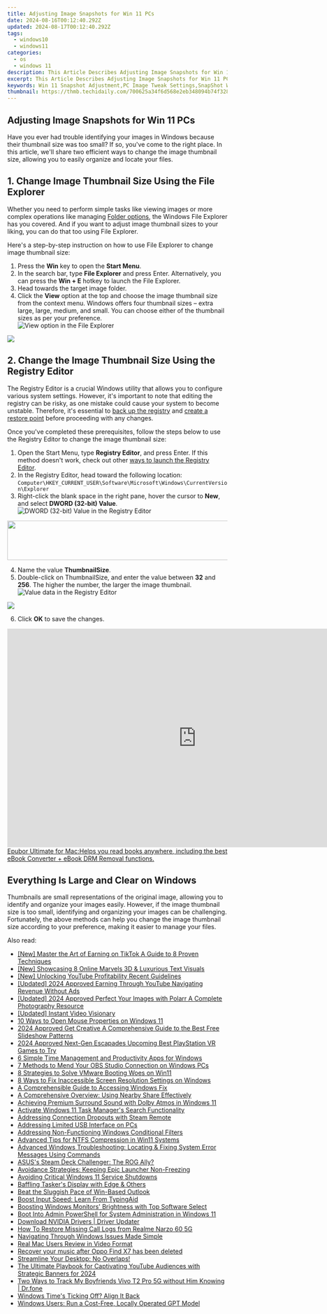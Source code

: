 ```yaml
---
title: Adjusting Image Snapshots for Win 11 PCs
date: 2024-08-16T00:12:40.292Z
updated: 2024-08-17T00:12:40.292Z
tags:
  - windows10
  - windows11
categories:
  - os
  - windows 11
description: This Article Describes Adjusting Image Snapshots for Win 11 PCs
excerpt: This Article Describes Adjusting Image Snapshots for Win 11 PCs
keywords: Win 11 Snapshot Adjustment,PC Image Tweak Settings,SnapShot Win Optimize,Editing Images on Windows 11,Resolution Tuning for Win 11,Image Enhancement Win 11,Profile Picture Tweaking Win
thumbnail: https://thmb.techidaily.com/700625a34f6d568e2eb348094b74f328e37fece7793c6cce51c25b1680e74f4c.jpg
---
```


## Adjusting Image Snapshots for Win 11 PCs

 Have you ever had trouble identifying your images in Windows because their thumbnail size was too small? If so, you've come to the right place. In this article, we'll share two efficient ways to change the image thumbnail size, allowing you to easily organize and locate your files.

## 1\. Change Image Thumbnail Size Using the File Explorer

 Whether you need to perform simple tasks like viewing images or more complex operations like managing [Folder options](https://www.makeuseof.com/windows-folder-options-guide/), the Windows File Explorer has you covered. And if you want to adjust image thumbnail sizes to your liking, you can do that too using File Explorer.

 Here's a step-by-step instruction on how to use File Explorer to change image thumbnail size:

1. Press the **Win** key to open the **Start Menu**.
2. In the search bar, type **File Explorer** and press Enter. Alternatively, you can press the **Win + E** hotkey to launch the File Explorer.
3. Head towards the target image folder.
4. Click the **View** option at the top and choose the image thumbnail size from the context menu. Windows offers four thumbnail sizes – extra large, large, medium, and small. You can choose either of the thumbnail sizes as per your preference.  
![View option in the File Explorer](https://static1.makeuseofimages.com/wordpress/wp-content/uploads/2023/05/view-option.jpg)

<!-- affiliate ads begin -->
<a href="https://secure.2checkout.com/order/checkout.php?PRODS=4940312&QTY=1&AFFILIATE=108875&CART=1"><img src="https://secure.avangate.com/images/merchant/333ac5d90817d69113471fbb6e531bee/sps-partnership-728x90eng.png" border="0"></a>
<!-- affiliate ads end -->
## 2\. Change the Image Thumbnail Size Using the Registry Editor

 The Registry Editor is a crucial Windows utility that allows you to configure various system settings. However, it's important to note that editing the registry can be risky, as one mistake could cause your system to become unstable. Therefore, it's essential to [back up the registry](https://www.makeuseof.com/tag/backup-restore-windows-registry/) and [create a restore point](https://www.makeuseof.com/windows-11-create-restore-point/) before proceeding with any changes.

 Once you've completed these prerequisites, follow the steps below to use the Registry Editor to change the image thumbnail size:

1. Open the Start Menu, type **Registry Editor**, and press Enter. If this method doesn't work, check out other [ways to launch the Registry Editor](https://www.makeuseof.com/windows-11-open-registry-editor/).
2. In the Registry Editor, head toward the following location:  
`Computer\HKEY_CURRENT_USER\Software\Microsoft\Windows\CurrentVersion\Explorer`
3. Right-click the blank space in the right pane, hover the cursor to **New**, and select **DWORD (32-bit) Value**.  
![DWORD (32-bit) Value in the Registry Editor](https://static1.makeuseofimages.com/wordpress/wp-content/uploads/2023/05/dword-32-bit-value-2.jpg)
<!-- affiliate ads begin -->
<a href="https://mindmanager.sjv.io/c/5597632/1787667/20231" target="_top" id="1787667"><img src="//a.impactradius-go.com/display-ad/20231-1787667" border="0" alt="" width="728" height="90"/></a><img height="0" width="0" src="https://imp.pxf.io/i/5597632/1787667/20231" style="position:absolute;visibility:hidden;" border="0" />
<!-- affiliate ads end -->
4. Name the value **ThumbnailSize**.
5. Double-click on ThumbnailSize, and enter the value between **32** and **256**. The higher the number, the larger the image thumbnail.  
![Value data in the Registry Editor](https://static1.makeuseofimages.com/wordpress/wp-content/uploads/2023/05/value-data-1.jpg)
<!-- affiliate ads begin -->
<a href="https://shop.systoolsgroup.com/affiliate.php?ACCOUNT=SYSTOOBY&AFFILIATE=108875&PATH=https%3A%2F%2Fwww.systoolsgroup.com%3FAFFILIATE%3D108875%26RESOURCE%3DSysTools%2BGmail%2BBackup"><img src="https://www.systoolsgroup.com/box/gmail-backup.png" border="0"></a>
<!-- affiliate ads end -->
6. Click **OK** to save the changes.

<!-- affiliate ads begin -->
<a href="https://secure.2checkout.com/order/checkout.php?PRODS=4599952&QTY=1&AFFILIATE=108875&CART=1"><iframe width="864" height="500" src="https://www.youtube.com/embed/jVnfr5HudQw" title="The Latest and Easiest Solution to Remove Kindle DRM on Windows (without Degrading)" frameborder="0" allow="accelerometer; autoplay; clipboard-write; encrypted-media; gyroscope; picture-in-picture; web-share" referrerpolicy="strict-origin-when-cross-origin" allowfullscreen></iframe>Epubor Ultimate for Mac:Helps you read books anywhere, including the best eBook Converter + eBook DRM Removal functions.</a>
<!-- affiliate ads end -->
## Everything Is Large and Clear on Windows

 Thumbnails are small representations of the original image, allowing you to identify and organize your images easily. However, if the image thumbnail size is too small, identifying and organizing your images can be challenging. Fortunately, the above methods can help you change the image thumbnail size according to your preference, making it easier to manage your files.



<ins class="adsbygoogle"
      style="display:block"
      data-ad-client="ca-pub-7571918770474297"
      data-ad-slot="8358498916"
      data-ad-format="auto"
      data-full-width-responsive="true"></ins>


<span class="atpl-alsoreadstyle">Also read:</span>
<div><ul>
<li><a href="https://tiktok-clips.techidaily.com/new-master-the-art-of-earning-on-tiktok-a-guide-to-8-proven-techniques/"><u>[New] Master the Art of Earning on TikTok  A Guide to 8 Proven Techniques</u></a></li>
<li><a href="https://extra-guidance.techidaily.com/new-showcasing-8-online-marvels-3d-and-luxurious-text-visuals/"><u>[New] Showcasing 8 Online Marvels  3D & Luxurious Text Visuals</u></a></li>
<li><a href="https://facebook-record-videos.techidaily.com/new-unlocking-youtube-profitability-recent-guidelines/"><u>[New] Unlocking YouTube Profitability  Recent Guidelines</u></a></li>
<li><a href="https://facebook-record-videos.techidaily.com/updated-2024-approved-earning-through-youtube-navigating-revenue-without-ads/"><u>[Updated] 2024 Approved  Earning Through YouTube  Navigating Revenue Without Ads</u></a></li>
<li><a href="https://fox-access.techidaily.com/updated-2024-approved-perfect-your-images-with-polarr-a-complete-photography-resource/"><u>[Updated] 2024 Approved  Perfect Your Images with Polarr  A Complete Photography Resource</u></a></li>
<li><a href="https://facebook-record-videos.techidaily.com/updated-instant-video-visionary/"><u>[Updated] Instant Video Visionary</u></a></li>
<li><a href="https://win11.techidaily.com/10-ways-to-open-mouse-properties-on-windows-11/"><u>10 Ways to Open Mouse Properties on Windows 11</u></a></li>
<li><a href="https://fox-friendly.techidaily.com/2024-approved-get-creative-a-comprehensive-guide-to-the-best-free-slideshow-patterns/"><u>2024 Approved  Get Creative  A Comprehensive Guide to the Best Free Slideshow Patterns</u></a></li>
<li><a href="https://extra-guidance.techidaily.com/2024-approved-next-gen-escapades-upcoming-best-playstation-vr-games-to-try/"><u>2024 Approved  Next-Gen Escapades  Upcoming Best PlayStation VR Games to Try</u></a></li>
<li><a href="https://win11.techidaily.com/6-simple-time-management-and-productivity-apps-for-windows/"><u>6 Simple Time Management and Productivity Apps for Windows</u></a></li>
<li><a href="https://win11.techidaily.com/7-methods-to-mend-your-obs-studio-connection-on-windows-pcs/"><u>7 Methods to Mend Your OBS Studio Connection on Windows PCs</u></a></li>
<li><a href="https://win11.techidaily.com/8-strategies-to-solve-vmware-booting-woes-on-win11/"><u>8 Strategies to Solve VMware Booting Woes on Win11</u></a></li>
<li><a href="https://win11.techidaily.com/8-ways-to-fix-inaccessible-screen-resolution-settings-on-windows/"><u>8 Ways to Fix Inaccessible Screen Resolution Settings on Windows</u></a></li>
<li><a href="https://win11.techidaily.com/a-comprehensible-guide-to-accessing-windows-fix/"><u>A Comprehensible Guide to Accessing Windows Fix</u></a></li>
<li><a href="https://win11.techidaily.com/a-comprehensive-overview-using-nearby-share-effectively/"><u>A Comprehensive Overview: Using Nearby Share Effectively</u></a></li>
<li><a href="https://win11.techidaily.com/achieving-premium-surround-sound-with-dolby-atmos-in-windows-11/"><u>Achieving Premium Surround Sound with Dolby Atmos in Windows 11</u></a></li>
<li><a href="https://win11.techidaily.com/activate-windows-11-task-managers-search-functionality/"><u>Activate Windows 11 Task Manager's Search Functionality</u></a></li>
<li><a href="https://win11.techidaily.com/addressing-connection-dropouts-with-steam-remote/"><u>Addressing Connection Dropouts with Steam Remote</u></a></li>
<li><a href="https://win11.techidaily.com/addressing-limited-usb-interface-on-pcs/"><u>Addressing Limited USB Interface on PCs</u></a></li>
<li><a href="https://win11.techidaily.com/addressing-non-functioning-windows-conditional-filters/"><u>Addressing Non-Functioning Windows Conditional Filters</u></a></li>
<li><a href="https://win11.techidaily.com/advanced-tips-for-ntfs-compression-in-win11-systems/"><u>Advanced Tips for NTFS Compression in Win11 Systems</u></a></li>
<li><a href="https://win11.techidaily.com/advanced-windows-troubleshooting-locating-and-fixing-system-error-messages-using-commands/"><u>Advanced Windows Troubleshooting: Locating & Fixing System Error Messages Using Commands</u></a></li>
<li><a href="https://win11.techidaily.com/asuss-steam-deck-challenger-the-rog-ally/"><u>ASUS's Steam Deck Challenger: The ROG Ally?</u></a></li>
<li><a href="https://win11.techidaily.com/avoidance-strategies-keeping-epic-launcher-non-freezing/"><u>Avoidance Strategies: Keeping Epic Launcher Non-Freezing</u></a></li>
<li><a href="https://win11.techidaily.com/avoiding-critical-windows-11-service-shutdowns/"><u>Avoiding Critical Windows 11 Service Shutdowns</u></a></li>
<li><a href="https://win11.techidaily.com/baffling-taskers-display-with-edge-and-others/"><u>Baffling Tasker's Display with Edge & Others</u></a></li>
<li><a href="https://win11.techidaily.com/beat-the-sluggish-pace-of-win-based-outlook/"><u>Beat the Sluggish Pace of Win-Based Outlook</u></a></li>
<li><a href="https://win11.techidaily.com/boost-input-speed-learn-from-typingaid/"><u>Boost Input Speed: Learn From TypingAid</u></a></li>
<li><a href="https://win11.techidaily.com/boosting-windows-monitors-brightness-with-top-software-select/"><u>Boosting Windows Monitors' Brightness with Top Software Select</u></a></li>
<li><a href="https://win11.techidaily.com/boot-into-admin-powershell-for-system-administration-in-windows-11/"><u>Boot Into Admin PowerShell for System Administration in Windows 11</u></a></li>
<li><a href="https://hardware-updates.techidaily.com/download-nvidia-drivers-driver-updater/"><u>Download NVIDIA Drivers | Driver Updater</u></a></li>
<li><a href="https://blog-min.techidaily.com/how-to-restore-missing-call-logs-from-realme-narzo-60-5g-by-fonelab-android-recover-call-logs/"><u>How To  Restore Missing Call Logs from Realme Narzo 60 5G</u></a></li>
<li><a href="https://win11.techidaily.com/1719254078043-navigating-through-windows-issues-made-simple/"><u>Navigating Through Windows Issues Made Simple</u></a></li>
<li><a href="https://data-wizards.techidaily.com/real-mac-users-review-in-video-format/"><u>Real Mac Users Review in Video Format</u></a></li>
<li><a href="https://review-topics.techidaily.com/recover-your-music-after-oppo-find-x7-has-been-deleted-by-fonelab-android-recover-music/"><u>Recover your music after Oppo Find X7 has been deleted</u></a></li>
<li><a href="https://win11.techidaily.com/1719231160491-streamline-your-desktop-no-overlaps/"><u>Streamline Your Desktop: No Overlaps!</u></a></li>
<li><a href="https://facebook-video-share.techidaily.com/the-ultimate-playbook-for-captivating-youtube-audiences-with-strategic-banners-for-2024/"><u>The Ultimate Playbook for Captivating YouTube Audiences with Strategic Banners for 2024</u></a></li>
<li><a href="https://android-location-track.techidaily.com/two-ways-to-track-my-boyfriends-vivo-t2-pro-5g-without-him-knowing-drfone-by-drfone-virtual-android/"><u>Two Ways to Track My Boyfriends Vivo T2 Pro 5G without Him Knowing | Dr.fone</u></a></li>
<li><a href="https://win11.techidaily.com/1719277126929-windows-times-ticking-off-align-it-back/"><u>Windows Time's Ticking Off? Align It Back</u></a></li>
<li><a href="https://win11.techidaily.com/1719320743244-windows-users-run-a-cost-free-locally-operated-gpt-model/"><u>Windows Users: Run a Cost-Free, Locally Operated GPT Model</u></a></li>
</ul></div>
